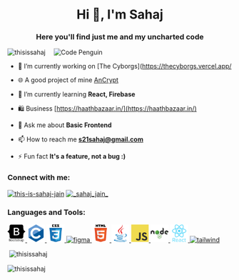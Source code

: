 <h1 align="center">Hi 👋, I'm Sahaj</h1>
<h3 align="center"> Here you'll find just me and my uncharted code </h3>

<img align="right" alt="Code Penguin" src="https://media2.giphy.com/media/v1.Y2lkPTc5MGI3NjExZjVyOG1vd3gzeXJicDBjamFsN3U0MW51eTBhMm12YWI3aDVpenowdSZlcD12MV9pbnRlcm5hbF9naWZfYnlfaWQmY3Q9Zw/2IudUHdI075HL02Pkk/giphy.gif" width="400">

<p align="left"> <img src="https://komarev.com/ghpvc/?username=thisissahaj&label=Profile%20views&color=0e75b6&style=flat" alt="thisissahaj" /> </p>

- 🔭 I’m currently working on [The Cyborgs](https://thecyborgs.vercel.app/

- 🌐 A good project of mine [AnCrypt](https://ancrypt.onrender.com/)

- 🌱 I’m currently learning **React, Firebase**

- 🛍️ Business [https://haathbazaar.in/](https://haathbazaar.in/)

- 💬 Ask me about **Basic Frontend**

- 📫 How to reach me **s21sahaj@gmail.com**

- ⚡ Fun fact **It's a feature, not a bug :)**

<h3 align="left">Connect with me:</h3>
<p align="left">
<a href="https://linkedin.com/in/this-is-sahaj-jain" target="blank"><img align="center" src="https://raw.githubusercontent.com/rahuldkjain/github-profile-readme-generator/master/src/images/icons/Social/linked-in-alt.svg" alt="this-is-sahaj-jain" height="30" width="40" /></a>
<a href="https://instagram.com/_sahaj_jain_" target="blank"><img align="center" src="https://raw.githubusercontent.com/rahuldkjain/github-profile-readme-generator/master/src/images/icons/Social/instagram.svg" alt="_sahaj_jain_" height="30" width="40" /></a>
</p>

<h3 align="left">Languages and Tools:</h3>
<p align="left"> <a href="https://getbootstrap.com" target="_blank" rel="noreferrer"> <img src="https://raw.githubusercontent.com/devicons/devicon/master/icons/bootstrap/bootstrap-plain-wordmark.svg" alt="bootstrap" width="40" height="40"/> </a> <a href="https://www.cprogramming.com/" target="_blank" rel="noreferrer"> <img src="https://raw.githubusercontent.com/devicons/devicon/master/icons/c/c-original.svg" alt="c" width="40" height="40"/> </a> <a href="https://www.w3schools.com/css/" target="_blank" rel="noreferrer"> <img src="https://raw.githubusercontent.com/devicons/devicon/master/icons/css3/css3-original-wordmark.svg" alt="css3" width="40" height="40"/> </a> <a href="https://www.figma.com/" target="_blank" rel="noreferrer"> <img src="https://www.vectorlogo.zone/logos/figma/figma-icon.svg" alt="figma" width="40" height="40"/> </a> <a href="https://www.w3.org/html/" target="_blank" rel="noreferrer"> <img src="https://raw.githubusercontent.com/devicons/devicon/master/icons/html5/html5-original-wordmark.svg" alt="html5" width="40" height="40"/> </a> <a href="https://www.java.com" target="_blank" rel="noreferrer"> <img src="https://raw.githubusercontent.com/devicons/devicon/master/icons/java/java-original.svg" alt="java" width="40" height="40"/> </a> <a href="https://developer.mozilla.org/en-US/docs/Web/JavaScript" target="_blank" rel="noreferrer"> <img src="https://raw.githubusercontent.com/devicons/devicon/master/icons/javascript/javascript-original.svg" alt="javascript" width="40" height="40"/> </a> <a href="https://nodejs.org" target="_blank" rel="noreferrer"> <img src="https://raw.githubusercontent.com/devicons/devicon/master/icons/nodejs/nodejs-original-wordmark.svg" alt="nodejs" width="40" height="40"/> </a> <a href="https://reactjs.org/" target="_blank" rel="noreferrer"> <img src="https://raw.githubusercontent.com/devicons/devicon/master/icons/react/react-original-wordmark.svg" alt="react" width="40" height="40"/> </a> <a href="https://tailwindcss.com/" target="_blank" rel="noreferrer"> <img src="https://www.vectorlogo.zone/logos/tailwindcss/tailwindcss-icon.svg" alt="tailwind" width="40" height="40"/> </a> </p>

<p>&nbsp;<img align="center" src="https://github-readme-stats.vercel.app/api?username=thisissahaj&show_icons=true&locale=en" alt="thisissahaj" /></p>

<p><img align="center" src="https://github-readme-streak-stats.herokuapp.com/?user=thisissahaj&" alt="thisissahaj" /></p>
